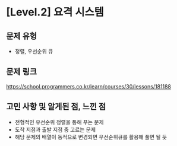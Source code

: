 # [Level.2] 요격 시스템

## 문제 유형
- 정렬, 우선순위 큐

## 문제 링크
https://school.programmers.co.kr/learn/courses/30/lessons/181188

## 고민 사항 및 알게된 점, 느낀 점
- 전형적인 우선순위 정렬을 통해 푸는 문제
- 도착 지점과 출발 지점 중 고르는 문제
- 해당 문제의 배열이 동적으로 변경되면 우선순위큐를 활용해 풀면 될 듯 
